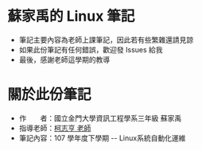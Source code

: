 # 蘇家禹的 Linux 筆記
* 筆記主要內容為老師上課筆記，因此若有些繁雜還請見諒
* 如果此份筆記有任何錯誤，歡迎發 Issues 給我
* 最後，感謝老師這學期的教導

# 關於此份筆記
* 作　　者：國立金門大學資訊工程學系三年級 蘇家禹
* 指導老師：[柯志亨 老師](http://csie.nqu.edu.tw/smallko/)
* 筆記內容：107 學年度下學期 -- Linux系統自動化運維
